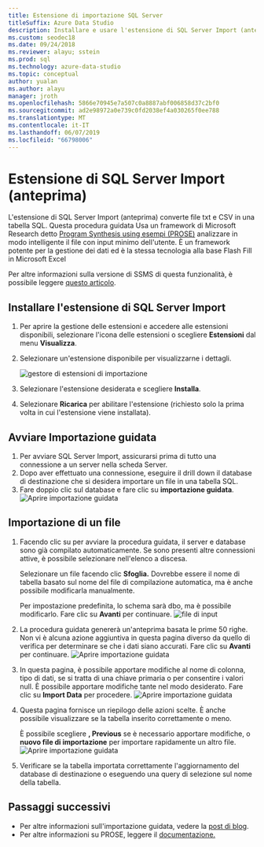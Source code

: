 ```yaml
---
title: Estensione di importazione SQL Server
titleSuffix: Azure Data Studio
description: Installare e usare l'estensione di SQL Server Import (anteprima) di Studio dei dati di Azure
ms.custom: seodec18
ms.date: 09/24/2018
ms.reviewer: alayu; sstein
ms.prod: sql
ms.technology: azure-data-studio
ms.topic: conceptual
author: yualan
ms.author: alayu
manager: jroth
ms.openlocfilehash: 5866e70945e7a507c0a8887abf006858d37c2bf0
ms.sourcegitcommit: ad2e98972a0e739c0fd2038ef4a030265f0ee788
ms.translationtype: MT
ms.contentlocale: it-IT
ms.lasthandoff: 06/07/2019
ms.locfileid: "66798006"
---
```

# <a name="sql-server-import-extension-preview"></a>Estensione di SQL Server Import (anteprima)

L'estensione di SQL Server Import (anteprima) converte file txt e CSV in una tabella SQL. Questa procedura guidata Usa un framework di Microsoft Research detto [Program Synthesis using esempi (PROSE)](https://microsoft.github.io/prose/) analizzare in modo intelligente il file con input minimo dell'utente. È un framework potente per la gestione dei dati ed è la stessa tecnologia alla base Flash Fill in Microsoft Excel

Per altre informazioni sulla versione di SSMS di questa funzionalità, è possibile leggere [questo articolo](https://docs.microsoft.com/sql/relational-databases/import-export/import-flat-file-wizard).


## <a name="install-the-sql-server-import-extension"></a>Installare l'estensione di SQL Server Import

1. Per aprire la gestione delle estensioni e accedere alle estensioni disponibili, selezionare l'icona delle estensioni o scegliere **Estensioni** dal menu **Visualizza**.
2. Selezionare un'estensione disponibile per visualizzarne i dettagli.

   ![gestore di estensioni di importazione](media/sql-server-import-extension/import-wizard-install.png)

1. Selezionare l'estensione desiderata e scegliere **Installa**.
2. Selezionare **Ricarica** per abilitare l'estensione (richiesto solo la prima volta in cui l'estensione viene installata).

## <a name="start-import-wizard"></a>Avviare Importazione guidata

1. Per avviare SQL Server Import, assicurarsi prima di tutto una connessione a un server nella scheda Server.
2. Dopo aver effettuato una connessione, eseguire il drill down il database di destinazione che si desidera importare un file in una tabella SQL.
3. Fare doppio clic sul database e fare clic su **importazione guidata**.
    ![Aprire importazione guidata](media/sql-server-import-extension/open-import-wizard.png)

## <a name="importing-a-file"></a>Importazione di un file
1. Facendo clic su per avviare la procedura guidata, il server e database sono già compilato automaticamente. Se sono presenti altre connessioni attive, è possibile selezionare nell'elenco a discesa. 
    
    Selezionare un file facendo clic **Sfoglia.** Dovrebbe essere il nome di tabella basato sul nome del file di compilazione automatica, ma è anche possibile modificarla manualmente.

    Per impostazione predefinita, lo schema sarà dbo, ma è possibile modificarlo. Fare clic su **Avanti** per continuare.
    ![file di input](media/sql-server-import-extension/import-wizard-input-file.png)
1. La procedura guidata genererà un'anteprima basata le prime 50 righe. Non vi è alcuna azione aggiuntiva in questa pagina diverso da quello di verifica per determinare se che i dati siano accurati. Fare clic su **Avanti** per continuare.
    ![Aprire importazione guidata](media/sql-server-import-extension/import-wizard-preview-data.png)
2. In questa pagina, è possibile apportare modifiche al nome di colonna, tipo di dati, se si tratta di una chiave primaria o per consentire i valori null. È possibile apportare modifiche tante nel modo desiderato. Fare clic su **Import Data** per procedere.
    ![Aprire importazione guidata](media/sql-server-import-extension/import-wizard-modify-columns.png)
3. Questa pagina fornisce un riepilogo delle azioni scelte. È anche possibile visualizzare se la tabella inserito correttamente o meno. 

    È possibile scegliere **, Previous** se è necessario apportare modifiche, o **nuovo file di importazione** per importare rapidamente un altro file.
    ![Aprire importazione guidata](media/sql-server-import-extension/import-wizard-summary.png)
1. Verificare se la tabella importata correttamente l'aggiornamento del database di destinazione o eseguendo una query di selezione sul nome della tabella.

## <a name="next-steps"></a>Passaggi successivi
- Per altre informazioni sull'importazione guidata, vedere la [post di blog](https://cloudblogs.microsoft.com/sqlserver/2018/08/30/the-august-release-of-sql-operations-studio-is-now-available/).
- Per altre informazioni su PROSE, leggere il [documentazione.](https://microsoft.github.io/prose/)
